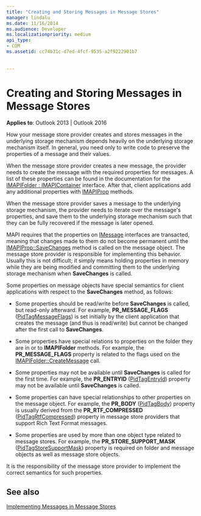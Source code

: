 ```yaml
---
title: "Creating and Storing Messages in Message Stores"
manager: lindalu
ms.date: 11/16/2014
ms.audience: Developer
ms.localizationpriority: medium
api_type:
- COM
ms.assetid: cc74b31c-d7ed-4fcf-9535-a2f9222901b7
 
 
---
```


# Creating and Storing Messages in Message Stores

  
  
**Applies to**: Outlook 2013 | Outlook 2016 
  
How your message store provider creates and stores messages in the underlying storage mechanism depends heavily on the underlying storage mechanism itself. In general, you need only to write code to preserve the properties of a message and their values.
  
When the message store provider creates a new message, the provider needs to create the message with the required properties for messages. A list of these properties can be found in the documentation for the [IMAPIFolder : IMAPIContainer](imapifolderimapicontainer.md) interface. After that, client applications add any additional properties with [IMAPIProp](imapipropiunknown.md) methods. 
  
When the message store provider saves a message to the underlying storage mechanism, the provider needs to iterate over the message's properties, and save them to the underlying storage mechanism such that they can be fully recovered if the message is later opened.
  
MAPI requires that the properties on [IMessage](imessageimapiprop.md) interfaces are transacted, meaning that changes made to them do not become permanent until the [IMAPIProp::SaveChanges](imapiprop-savechanges.md) method is called on the message object. The message store provider is responsible for implementing this behavior. Usually this is not difficult; it simply means holding properties in memory while they are being modified and committing them to the underlying storage mechanism when **SaveChanges** is called. 
  
Some properties on message objects have special semantics for client applications with respect to the **SaveChanges** method, as follows: 
  
- Some properties should be read/write before **SaveChanges** is called, but read-only afterward. For example, **PR_MESSAGE_FLAGS** ([PidTagMessageFlags](pidtagmessageflags-canonical-property.md)) is set initially by the client application that creates the message (and thus is read/write) but cannot be changed after the first call to **SaveChanges**.
    
- Some properties have special relations to properties on the folder they are in or to **IMAPIFolder** methods. For example, the **PR_MESSAGE_FLAGS** property is related to the flags used on the [IMAPIFolder::CreateMessage](imapifolder-createmessage.md) call. 
    
- Some properties may not be available until **SaveChanges** is called for the first time. For example, the **PR_ENTRYID** ([PidTagEntryId](pidtagentryid-canonical-property.md)) property may not be available until **SaveChanges** is called. 
    
- Some properties can have special relationships to other properties on the message object. For example, the **PR_BODY** ([PidTagBody](pidtagbody-canonical-property.md)) property is usually derived from the **PR_RTF_COMPRESSED** ([PidTagRtfCompressed](pidtagrtfcompressed-canonical-property.md)) property in message store providers that support Rich Text Format messages.
    
- Some properties are used by more than one object type related to message stores. For example, the **PR_STORE_SUPPORT_MASK** ([PidTagStoreSupportMask](pidtagstoresupportmask-canonical-property.md)) property is required on folder and message objects as well as message store objects.
    
It is the responsibility of the message store provider to implement the correct semantics for such properties.
  
## See also



[Implementing Messages in Message Stores](implementing-messages-in-message-stores.md)

